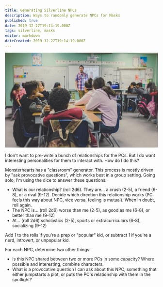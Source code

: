 ```yaml
---
title: Generating Silverline NPCs
description: Ways to randomly generate NPCs for Masks
published: true
date: 2019-12-27T19:14:19.000Z
tags: silverline, masks
editor: markdown
dateCreated: 2019-12-27T19:14:19.000Z
---
```


![Featured Image](generating-silverline-npcs.jpg)

I don't want to pre-write a bunch of relationships for the PCs. But I do want interesting personalities for them to interact with. How do I do this?

Monsterhearts has a "classroom" generator. This process is mostly driven by "ask provocative questions", which works best in a group setting. Going solo, I'm using the dice to answer these questions:

* What is our relationship? (roll 2d6). They are... a crush (2-5), a friend (6-8), or a rival (9-12). Decide which direction this relationship works (PC feels this way about NPC, vice versa, feeling is mutual). When in doubt, roll again.
* The NPC is... (roll 2d6) worse than me (2-5), as good as me (6-8), or better than me (9-12)
* At... (roll 2d6) scholastics (2-5), sports or extracurriculars (6-8), socializing (9-12)

Add 1 to the rolls if you're a prep or "popular" kid, or subtract 1 if you're a nerd, introvert, or unpopular kid.

For each NPC, determine two other things:

* Is this NPC shared between two or more PCs in some capacity? Where possible and interesting, combine characters.
* What is a provocative question I can ask about this NPC, something that either jumpstarts a plot, or puts the PC's relationship with them in the spotlight?


    